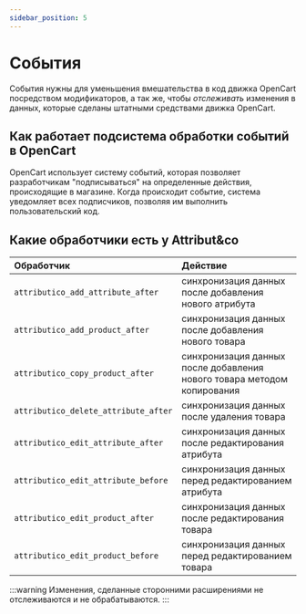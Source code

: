 ```yaml
---
sidebar_position: 5
---
```


# События

События нужны для уменьшения вмешательства в код движка OpenCart посредством модификаторов, а так же, чтобы
_отслеживать_ изменения в данных, которые сделаны штатными средствами движка OpenCart.

## Как работает подсистема обработки событий в OpenCart

OpenCart использует систему событий, которая позволяет разработчикам "подписываться" на определенные действия, происходящие в магазине. Когда происходит событие, система уведомляет всех подписчиков, позволяя им выполнить пользовательский код.

## Какие обработчики есть у Attribut&co

| **Обработчик** | **Действие** |
|:--|:--|
| `attributico_add_attribute_after` | синхронизация данных после добавления нового атрибута |
| `attributico_add_product_after` | синхронизация данных после добавления нового товара |
| `attributico_copy_product_after` | синхронизация данных после добавления нового товара методом копирования |
| `attributico_delete_attribute_after` | синхронизация данных после удаления товара |
| `attributico_edit_attribute_after` | синхронизация данных после редактирования атрибута |
| `attributico_edit_attribute_before` | синхронизация данных перед редактированием атрибута |
| `attributico_edit_product_after` | синхронизация данных после редактирования товара |
| `attributico_edit_product_before` | синхронизация данных перед редактированием товара |

:::warning
Изменения, сделанные сторонними расширениями не отслеживаются и не обрабатываются.
:::
